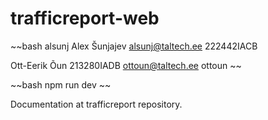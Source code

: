 # trafficreport-web

~~bash
alsunj
Alex Šunjajev
alsunj@taltech.ee
222442IACB

Ott-Eerik Õun
213280IADB
ottoun@taltech.ee
ottoun
~~

~~bash
npm run dev
~~

Documentation at trafficreport repository.